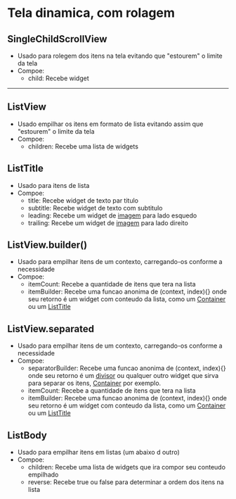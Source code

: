 # Tela dinamica, com rolagem

## SingleChildScrollView
- Usado para rolegem dos itens na tela evitando que "estourem" o limite da tela
- Compoe:
    - child: Recebe widget
---
## ListView
- Usado empilhar os itens em formato de lista evitando assim que "estourem" o limite da tela
- Compoe:
    - children: Recebe uma lista de widgets
## ListTitle
- Usado para itens de lista
- Compoe:
    -   title: Recebe widget de texto par titulo
    -   subtitle: Recebe widget de texto com subtitulo
    -   leading: Recebe um widget de [imagem](./WidgetsTree.md#image) para lado esquedo
    -   trailing: Recebe um widget de [imagem](./WidgetsTree.md#image) para lado direito
## ListView.builder()
- Usado para empilhar itens de um contexto, carregando-os conforme a necessidade
- Compoe:
    - itemCount: Recebe a quantidade de itens que tera na lista
    - itemBuilder: Recebe uma funcao anonima de (context, index){} onde seu retorno é um widget com conteudo da lista, como um [Container](./WidgetGeral.md) ou um [ListTitle](./Scroll_List.md#listtitle)
## ListView.separated
- Usado para empilhar itens de um contexto, carregando-os conforme a necessidade
- Compoe:
    - separatorBuilder: Recebe uma funcao anonima de (context, index){} onde seu retorno é um [divisor](./WidgetsTree.md#divider) ou qualquer outro widget que sirva para separar os itens, [Container](./WidgetGeral.md) por exemplo.
    - itemCount: Recebe a quantidade de itens que tera na lista
    - itemBuilder: Recebe uma funcao anonima de (context, index){} onde seu retorno é um widget com conteudo da lista, como um [Container](./WidgetGeral.md) ou um [ListTitle](./Scroll_List.md#listtitle)
## ListBody
- Usado para empilhar itens em listas (um abaixo d outro)
- Compoe:
    - children: Recebe uma lista de widgets que ira compor seu conteudo empilhado
    - reverse: Recebe true ou false para determinar a ordem dos itens na lista